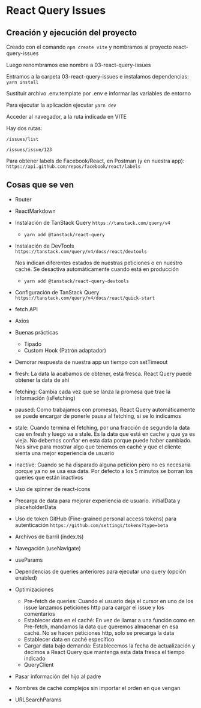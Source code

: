 # React Query Issues

## Creación y ejecución del proyecto

Creado con el comando `npm create vite` y nombramos al proyecto react-query-issues

Luego renombramos ese nombre a 03-react-query-issues

Entramos a la carpeta 03-react-query-issues e instalamos dependencias: `yarn install`

Sustituir archivo .env.template por .env e informar las variables de entorno

Para ejecutar la aplicación ejecutar `yarn dev`

Acceder al navegador, a la ruta indicada en VITE

Hay dos rutas:

`/issues/list`

`/issues/issue/123`

Para obtener labels de Facebook/React, en Postman (y en nuestra app): `https://api.github.com/repos/facebook/react/labels`

## Cosas que se ven

- Router
- ReactMarkdown
- Instalación de TanStack Query `https://tanstack.com/query/v4`
  - `yarn add @tanstack/react-query`
- Instalación de DevTools `https://tanstack.com/query/v4/docs/react/devtools`

  Nos indican diferentes estados de nuestras peticiones o en nuestro caché.
  Se desactiva automáticamente cuando está en producción

  - `yarn add @tanstack/react-query-devtools`

- Configuración de TanStack Query `https://tanstack.com/query/v4/docs/react/quick-start`
- fetch API
- Axios
- Buenas prácticas
  - Tipado
  - Custom Hook (Patrón adaptador)
- Demorar respuesta de nuestra app un tiempo con setTimeout
- fresh: La data la acabamos de obtener, está fresca. React Query puede obtener la data de ahí
- fetching: Cambia cada vez que se lanza la promesa que trae la información (isFetching)
- paused: Como trabajamos con promesas, React Query automáticamente se puede encargar de ponerle pausa al fetching, si se lo indicamos
- stale: Cuando termina el fetching, por una fracción de segundo la data cae en fresh y luego va a stale. Es la data que está en cache y que ya es vieja. No debemos confiar en esta data porque puede haber cambiado. Nos sirve para mostrar algo que tenemos en caché y que el cliente sienta una mejor experiencia de usuario
- inactive: Cuando se ha disparado alguna petición pero no es necesaria porque ya no se usa esa data. Por defecto a los 5 minutos se borran los queries que están inactivos
- Uso de spinner de react-icons
- Precarga de data para mejorar experiencia de usuario. initialData y placeholderData
- Uso de token GitHub (Fine-grained personal access tokens) para autenticación `https://github.com/settings/tokens?type=beta`
- Archivos de barril (index.ts)
- Navegación (useNavigate)
- useParams
- Dependencias de queries anteriores para ejecutar una query (opción enabled)
- Optimizaciones
  - Pre-fetch de queries: Cuando el usuario deja el cursor en uno de los issue lanzamos peticiones http para cargar el issue y los comentarios
  - Establecer data en el caché: En vez de llamar a una función como en Pre-fetch, mandamos la data que queremos almacenar en esa caché. No se hacen peticiones http, solo se precarga la data
  - Establecer data en caché específico
  - Cargar data bajo demanda: Establecemos la fecha de actualización y decimos a React Query que mantenga esta data fresca el tiempo indicado
  - QueryClient
- Pasar información del hijo al padre
- Nombres de caché complejos sin importar el orden en que vengan
- URLSearchParams
